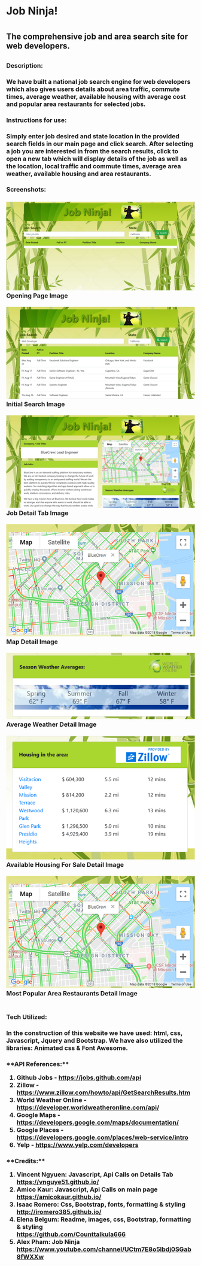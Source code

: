 <h1>Job Ninja!<h1>

<h2>The comprehensive job and area search site for web developers.<h2>

<h3>Description:<h3>

<p>We have built a national job search engine for web developers which also gives users details about area traffic, commute times, average weather, available housing with average cost and popular area restaurants for selected jobs.<p>

<h3>Instructions for use:<h3>

<p>Simply enter job desired and state location in the provided search fields in our main page and click search. After selecting a job you are interested in from the search results, click to open a new tab which will display details of the job as well as the location, local traffic and commute times, average area weather, available housing and area restaurants.<p>

<h3>Screenshots:<h3>

![Opening Page Image](./assets/images/Screenshot1.png)
<br>
Opening Page Image<br>
<br>
![Initial Search Image](./assets/images/Screenshot2.png)
<br>
Initial Search Image<br>
<br>
![Job Detail Tab Image](./assets/images/Screenshot3.png)
<br>
Job Detail Tab Image<br>
<br>
![Map Detail Image](./assets/images/Screenshot4.png)
<br>
Map Detail Image<br>
<br>
![Average Weather Detail Image](./assets/images/Screenshot5.png)
<br>
Average Weather Detail Image<br>
<br>
![Available Housing For Sale Detail Image](./assets/images/Screenshot6.png)
<br>
Available Housing For Sale Detail Image<br>
<br>
![Most Popular Area Restaurants Detail Image](./assets/images/Screenshot4.png)
<br>
Most Popular Area Restaurants Detail Image<br>
<br>

<h3>Tech Utilized:<h3>

<p>In the construction of this website we have used: html, css, Javascript, Jquery and Bootstrap. We have also utilized the libraries: Animated css & Font Awesome.<p>

<h3>**API References:**

1. Github Jobs - https://jobs.github.com/api
2. Zillow - https://www.zillow.com/howto/api/GetSearchResults.htm
3. World Weather Online - https://developer.worldweatheronline.com/api/
4. Google Maps - https://developers.google.com/maps/documentation/
5. Google Places - https://developers.google.com/places/web-service/intro
6. Yelp - https://www.yelp.com/developers

<h3>**Credits:**

1. Vincent Ngyuen: Javascript, Api Calls on Details Tab<br>
    https://vnguye51.github.io/
2. Amico Kaur: Javascript, Api Calls on main page<br>
    https://amicokaur.github.io/
3. Isaac Romero: Css, Bootstrap, fonts, formatting & styling<br>
    http://iromero385.github.io/
4. Elena Belgum: Readme, images, css, Bootstrap, formatting & styling<br>
    https://github.com/Counttalkula666
5. Alex Pham: Job Ninja<br>
    https://www.youtube.com/channel/UCtm7E8o5lbdj0SGab8fWXXw



